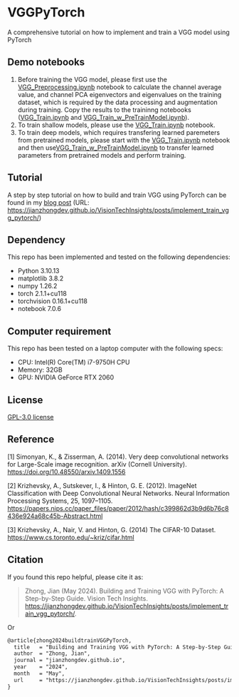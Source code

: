 # VGGPyTorch
A comprehensive tutorial on how to implement and train a VGG model using PyTorch

## Demo notebooks
1. Before training the VGG model, please first use the [VGG_Preprocessing.ipynb](./VGG_Preprocessing.ipynb) notebook to calculate the channel average value, and channel PCA eigenvectors and eigenvalues on the training dataset, which is required by the data processing and augmentation during training. Copy the results to the traininng notebooks ([VGG_Train.ipynb](./VGG_Train.ipynb) and [VGG_Train_w_PreTrainModel.ipynb](./VGG_Train_w_PreTrainModel.ipynb)).
2. To train shallow models, please use the [VGG_Train.ipynb](./VGG_Train.ipynb) notebook.
3. To train deep models, which requires transfering learned paremeters from pretrained models, please start with  the [VGG_Train.ipynb](./VGG_Train.ipynb) notebook and then use[VGG_Train_w_PreTrainModel.ipynb](./VGG_Train_w_PreTrainModel.ipynb) to transfer learned parameters from pretrained models and perform training. 

## Tutorial
A step by step tutorial on how to build and train VGG using PyTorch can be found in my [blog post](https://jianzhongdev.github.io/VisionTechInsights/posts/implement_train_vgg_pytorch/) (URL: https://jianzhongdev.github.io/VisionTechInsights/posts/implement_train_vgg_pytorch/) 

## Dependency
This repo has been implemented and tested on the following dependencies:
- Python 3.10.13
- matplotlib 3.8.2
- numpy 1.26.2
- torch 2.1.1+cu118
- torchvision 0.16.1+cu118
- notebook 7.0.6

## Computer requirement
This repo has been tested on a laptop computer with the following specs:
- CPU: Intel(R) Core(TM) i7-9750H CPU
- Memory: 32GB 
- GPU: NVIDIA GeForce RTX 2060

## License

[GPL-3.0 license](./LICENSE)

## Reference

[1] Simonyan, K., & Zisserman, A. (2014). Very deep convolutional networks for Large-Scale image recognition. arXiv (Cornell University). https://doi.org/10.48550/arxiv.1409.1556

[2] Krizhevsky, A., Sutskever, I., & Hinton, G. E. (2012). ImageNet Classification with Deep Convolutional Neural Networks. Neural Information Processing Systems, 25, 1097–1105. https://papers.nips.cc/paper_files/paper/2012/hash/c399862d3b9d6b76c8436e924a68c45b-Abstract.html

[3] Krizhevsky, A., Nair, V. and Hinton, G. (2014) The CIFAR-10 Dataset. https://www.cs.toronto.edu/~kriz/cifar.html

## Citation
If you found this repo helpful, please cite it as:

> Zhong, Jian (May 2024). Building and Training VGG with PyTorch: A Step-by-Step Guide. Vision Tech Insights. https://jianzhongdev.github.io/VisionTechInsights/posts/implement_train_vgg_pytorch/.

Or

```html
@article{zhong2024buildtrainVGGPyTorch,
  title   = "Building and Training VGG with PyTorch: A Step-by-Step Guide",
  author  = "Zhong, Jian",
  journal = "jianzhongdev.github.io",
  year    = "2024",
  month   = "May",
  url     = "https://jianzhongdev.github.io/VisionTechInsights/posts/implement_train_vgg_pytorch/"
}
```